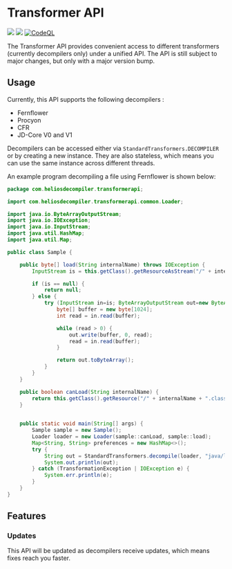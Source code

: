 # Transformer API
[![](https://jitpack.io/v/nbauma109/transformer-api.svg)](https://jitpack.io/#nbauma109/transformer-api)
[![](https://jitci.com/gh/nbauma109/transformer-api/svg)](https://jitci.com/gh/nbauma109/transformer-api)
[![CodeQL](https://github.com/nbauma109/transformer-api/actions/workflows/codeql-analysis.yml/badge.svg)](https://github.com/nbauma109/transformer-api/actions/workflows/codeql-analysis.yml)

The Transformer API provides convenient access to different transformers (currently decompilers only) under a unified
API. The API is still subject to major changes, but only with a major version bump.

## Usage

Currently, this API supports the following decompilers :

- Fernflower
- Procyon
- CFR
- JD-Core V0 and V1

Decompilers can be accessed either via `StandardTransformers.DECOMPILER` or by creating a new instance. They are also
stateless, which means you can use the same instance across different threads.

An example program decompiling a file using Fernflower is shown below:

```java
package com.heliosdecompiler.transformerapi;

import com.heliosdecompiler.transformerapi.common.Loader;

import java.io.ByteArrayOutputStream;
import java.io.IOException;
import java.io.InputStream;
import java.util.HashMap;
import java.util.Map;

public class Sample {

    public byte[] load(String internalName) throws IOException {
        InputStream is = this.getClass().getResourceAsStream("/" + internalName + ".class");

        if (is == null) {
            return null;
        } else {
            try (InputStream in=is; ByteArrayOutputStream out=new ByteArrayOutputStream()) {
                byte[] buffer = new byte[1024];
                int read = in.read(buffer);

                while (read > 0) {
                    out.write(buffer, 0, read);
                    read = in.read(buffer);
                }

                return out.toByteArray();
            }
        }
    }

    public boolean canLoad(String internalName) {
        return this.getClass().getResource("/" + internalName + ".class") != null;
    }

    
    public static void main(String[] args) {
        Sample sample = new Sample();
        Loader loader = new Loader(sample::canLoad, sample::load);
        Map<String, String> preferences = new HashMap<>();
        try {
            String out = StandardTransformers.decompile(loader, "java/lang/String", preferences, StandardTransformers.Decompilers.ENGINE_FERNFLOWER);
            System.out.println(out);
        } catch (TransformationException | IOException e) {
            System.err.println(e);
        }
    }
}
```


## Features

### Updates

This API will be updated as decompilers receive updates, which means fixes reach you faster.
